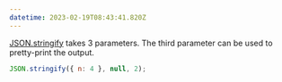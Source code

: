 ```yaml
---
datetime: 2023-02-19T08:43:41.820Z
---
```


[JSON.stringify](https://developer.mozilla.org/en-US/docs/Web/JavaScript/Reference/Global_Objects/JSON/stringify) takes 3 parameters. The third parameter can be used to pretty-print the output.

```js
JSON.stringify({ n: 4 }, null, 2);
```
